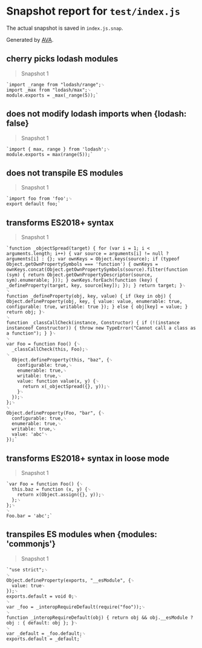 # Snapshot report for `test/index.js`

The actual snapshot is saved in `index.js.snap`.

Generated by [AVA](https://ava.li).

## cherry picks lodash modules

> Snapshot 1

    `import _range from "lodash/range";␊
    import _max from "lodash/max";␊
    module.exports = _max(_range(5));`

## does not modify lodash imports when {lodash: false}

> Snapshot 1

    `import { max, range } from 'lodash';␊
    module.exports = max(range(5));`

## does not transpile ES modules

> Snapshot 1

    `import foo from 'foo';␊
    export default foo;`

## transforms ES2018+ syntax

> Snapshot 1

    `function _objectSpread(target) { for (var i = 1; i < arguments.length; i++) { var source = arguments[i] != null ? arguments[i] : {}; var ownKeys = Object.keys(source); if (typeof Object.getOwnPropertySymbols === 'function') { ownKeys = ownKeys.concat(Object.getOwnPropertySymbols(source).filter(function (sym) { return Object.getOwnPropertyDescriptor(source, sym).enumerable; })); } ownKeys.forEach(function (key) { _defineProperty(target, key, source[key]); }); } return target; }␊
    ␊
    function _defineProperty(obj, key, value) { if (key in obj) { Object.defineProperty(obj, key, { value: value, enumerable: true, configurable: true, writable: true }); } else { obj[key] = value; } return obj; }␊
    ␊
    function _classCallCheck(instance, Constructor) { if (!(instance instanceof Constructor)) { throw new TypeError("Cannot call a class as a function"); } }␊
    ␊
    var Foo = function Foo() {␊
      _classCallCheck(this, Foo);␊
    ␊
      Object.defineProperty(this, "baz", {␊
        configurable: true,␊
        enumerable: true,␊
        writable: true,␊
        value: function value(x, y) {␊
          return x(_objectSpread({}, y));␊
        }␊
      });␊
    };␊
    ␊
    Object.defineProperty(Foo, "bar", {␊
      configurable: true,␊
      enumerable: true,␊
      writable: true,␊
      value: 'abc'␊
    });`

## transforms ES2018+ syntax in loose mode

> Snapshot 1

    `var Foo = function Foo() {␊
      this.baz = function (x, y) {␊
        return x(Object.assign({}, y));␊
      };␊
    };␊
    ␊
    Foo.bar = 'abc';`

## transpiles ES modules when {modules: 'commonjs'}

> Snapshot 1

    `"use strict";␊
    ␊
    Object.defineProperty(exports, "__esModule", {␊
      value: true␊
    });␊
    exports.default = void 0;␊
    ␊
    var _foo = _interopRequireDefault(require("foo"));␊
    ␊
    function _interopRequireDefault(obj) { return obj && obj.__esModule ? obj : { default: obj }; }␊
    ␊
    var _default = _foo.default;␊
    exports.default = _default;`
